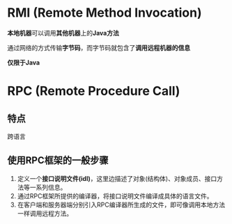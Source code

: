 # RMI (Remote Method Invocation)
**本地机器**可以调用**其他机器**上的**Java方法**

通过网络的方式传输**字节码**，而字节码就包含了**调用远程机器的信息**

**仅限于Java**

# RPC (Remote Procedure Call)
## 特点
跨语言

## 使用RPC框架的一般步骤
1. 定义一个**接口说明文件(idl)**，这里边描述了对象(结构体)、对象成员、接口方法等一系列信息。
2. 通过RPC框架所提供的编译器，将接口说明文件编译成具体的语言文件。
3. 在客户端和服务器端分别引入RPC编译器所生成的文件，即可像调用本地方法一样调用远程方法。